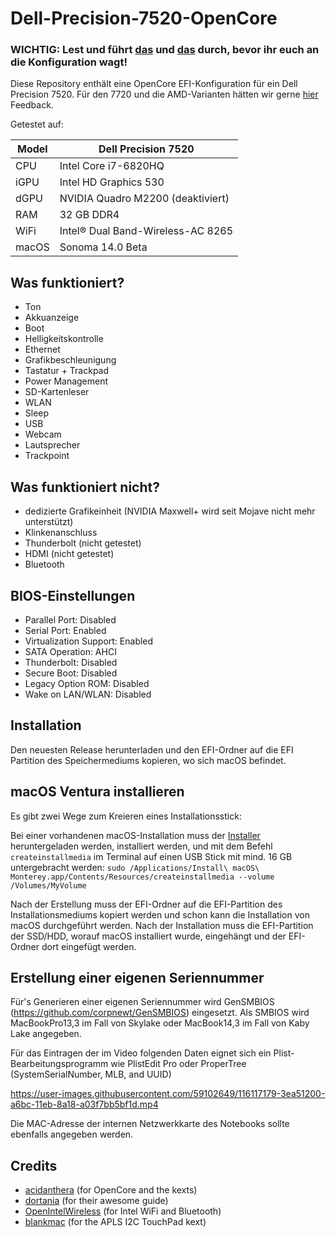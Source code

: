 # Dell-Precision-7520-OpenCore
 
### WICHTIG: Lest und führt [das](#UEFI-settings) und [das](#Erstellung-einer-eigenen-Seriennummer) durch, bevor ihr euch an die Konfiguration wagt!

Diese Repository enthält eine OpenCore EFI-Konfiguration für ein Dell Precision 7520. Für den 7720 und die AMD-Varianten hätten wir gerne [hier](https://github.com/TECHNIKVERBOT/Dell-Precision-7520-OpenCore/issues/4) Feedback.

Getestet auf:

Model | Dell Precision 7520
------------- | ---------------
CPU | Intel Core i7-6820HQ
iGPU | Intel HD Graphics 530
dGPU | NVIDIA Quadro M2200 (deaktiviert)
RAM | 32 GB DDR4
WiFi | Intel® Dual Band-Wireless-AC 8265
macOS | Sonoma 14.0 Beta

## Was funktioniert?

- Ton
- Akkuanzeige
- Boot
- Helligkeitskontrolle
- Ethernet
- Grafikbeschleunigung
- Tastatur + Trackpad
- Power Management
- SD-Kartenleser
- WLAN
- Sleep
- USB
- Webcam
- Lautsprecher
- Trackpoint

## Was funktioniert nicht?

- dedizierte Grafikeinheit (NVIDIA Maxwell+ wird seit Mojave nicht mehr unterstützt)
- Klinkenanschluss
- Thunderbolt (nicht getestet)
- HDMI (nicht getestet)
- Bluetooth

## BIOS-Einstellungen

- Parallel Port: Disabled
- Serial Port: Enabled
- Virtualization Support: Enabled
- SATA Operation: AHCI
- Thunderbolt: Disabled
- Secure Boot: Disabled
- Legacy Option ROM: Disabled
- Wake on LAN/WLAN: Disabled

## Installation

Den neuesten Release herunterladen und den EFI-Ordner auf die EFI Partition des Speichermediums kopieren, wo sich macOS befindet.

## macOS Ventura installieren

Es gibt zwei Wege zum Kreieren eines Installationsstick:

Bei einer vorhandenen macOS-Installation muss der [Installer](https://mrmacintosh.com/macos-ventura-13-full-installer-database-download-directly-from-apple/) heruntergeladen werden, installiert werden, und mit dem Befehl `createinstallmedia` im Terminal auf einen USB Stick mit mind. 16 GB untergebracht werden: `sudo /Applications/Install\ macOS\ Monterey.app/Contents/Resources/createinstallmedia --volume /Volumes/MyVolume`

Nach der Erstellung muss der EFI-Ordner auf die EFI-Partition des Installationsmediums kopiert werden und schon kann die Installation von macOS durchgeführt werden. Nach der Installation muss die EFI-Partition der SSD/HDD, worauf macOS installiert wurde, eingehängt und der EFI-Ordner dort eingefügt werden.

## Erstellung einer eigenen Seriennummer

Für's Generieren einer eigenen Seriennummer wird GenSMBIOS (https://github.com/corpnewt/GenSMBIOS) eingesetzt. Als SMBIOS wird MacBookPro13,3 im Fall von Skylake oder MacBook14,3 im Fall von Kaby Lake angegeben.

Für das Eintragen der im Video folgenden Daten eignet sich ein Plist-Bearbeitungsprogramm wie PlistEdit Pro oder ProperTree (SystemSerialNumber, MLB, and UUID)

https://user-images.githubusercontent.com/59102649/116117179-3ea51200-a6bc-11eb-8a18-a03f7bb5bf1d.mp4

Die MAC-Adresse der internen Netzwerkkarte des Notebooks sollte ebenfalls angegeben werden.

## Credits

* [acidanthera](https://github.com/acidanthera) (for OpenCore and the kexts)
* [dortania](https://dortania.github.io/OpenCore-Install-Guide/) (for their awesome guide)
* [OpenIntelWireless](https://github.com/OpenIntelWireless) (for Intel WiFi and Bluetooth)
* [blankmac](https://github.com/blankmac/AlpsHID) (for the APLS I2C TouchPad kext)
